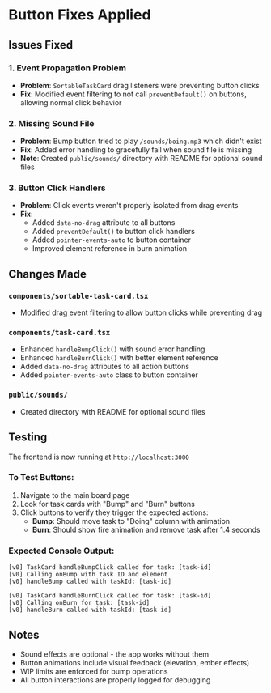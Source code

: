 # Button Fixes Applied

## Issues Fixed

### 1. Event Propagation Problem
- **Problem**: `SortableTaskCard` drag listeners were preventing button clicks
- **Fix**: Modified event filtering to not call `preventDefault()` on buttons, allowing normal click behavior

### 2. Missing Sound File
- **Problem**: Bump button tried to play `/sounds/boing.mp3` which didn't exist
- **Fix**: Added error handling to gracefully fail when sound file is missing
- **Note**: Created `public/sounds/` directory with README for optional sound files

### 3. Button Click Handlers
- **Problem**: Click events weren't properly isolated from drag events
- **Fix**: 
  - Added `data-no-drag` attribute to all buttons
  - Added `preventDefault()` to button click handlers  
  - Added `pointer-events-auto` to button container
  - Improved element reference in burn animation

## Changes Made

### `components/sortable-task-card.tsx`
- Modified drag event filtering to allow button clicks while preventing drag

### `components/task-card.tsx`
- Enhanced `handleBumpClick()` with sound error handling
- Enhanced `handleBurnClick()` with better element reference
- Added `data-no-drag` attributes to all action buttons
- Added `pointer-events-auto` class to button container

### `public/sounds/`
- Created directory with README for optional sound files

## Testing

The frontend is now running at `http://localhost:3000`

### To Test Buttons:
1. Navigate to the main board page
2. Look for task cards with "Bump" and "Burn" buttons
3. Click buttons to verify they trigger the expected actions:
   - **Bump**: Should move task to "Doing" column with animation
   - **Burn**: Should show fire animation and remove task after 1.4 seconds

### Expected Console Output:
```
[v0] TaskCard handleBumpClick called for task: [task-id]
[v0] Calling onBump with task ID and element
[v0] handleBump called with taskId: [task-id]
```

```
[v0] TaskCard handleBurnClick called for task: [task-id]
[v0] Calling onBurn for task: [task-id]
[v0] handleBurn called with taskId: [task-id]
```

## Notes

- Sound effects are optional - the app works without them
- Button animations include visual feedback (elevation, ember effects)
- WIP limits are enforced for bump operations
- All button interactions are properly logged for debugging
